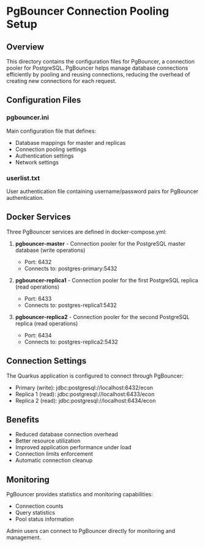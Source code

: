# PgBouncer Connection Pooling Setup

## Overview
This directory contains the configuration files for PgBouncer, a connection pooler for PostgreSQL. PgBouncer helps manage database connections efficiently by pooling and reusing connections, reducing the overhead of creating new connections for each request.

## Configuration Files

### pgbouncer.ini
Main configuration file that defines:
- Database mappings for master and replicas
- Connection pooling settings
- Authentication settings
- Network settings

### userlist.txt
User authentication file containing username/password pairs for PgBouncer authentication.

## Docker Services

Three PgBouncer services are defined in docker-compose.yml:

1. **pgbouncer-master** - Connection pooler for the PostgreSQL master database (write operations)
   - Port: 6432
   - Connects to: postgres-primary:5432

2. **pgbouncer-replica1** - Connection pooler for the first PostgreSQL replica (read operations)
   - Port: 6433
   - Connects to: postgres-replica1:5432

3. **pgbouncer-replica2** - Connection pooler for the second PostgreSQL replica (read operations)
   - Port: 6434
   - Connects to: postgres-replica2:5432

## Connection Settings

The Quarkus application is configured to connect through PgBouncer:
- Primary (write): jdbc:postgresql://localhost:6432/econ
- Replica 1 (read): jdbc:postgresql://localhost:6433/econ
- Replica 2 (read): jdbc:postgresql://localhost:6434/econ

## Benefits

- Reduced database connection overhead
- Better resource utilization
- Improved application performance under load
- Connection limits enforcement
- Automatic connection cleanup

## Monitoring

PgBouncer provides statistics and monitoring capabilities:
- Connection counts
- Query statistics
- Pool status information

Admin users can connect to PgBouncer directly for monitoring and management.